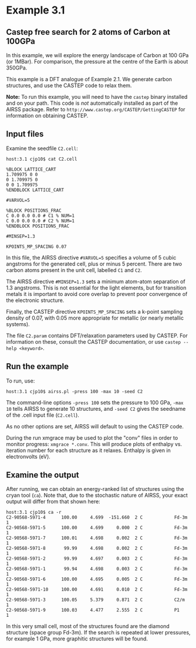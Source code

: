 Example 3.1
===========

## Castep free search for 2 atoms of Carbon at 100GPa

In this example, we will explore the energy landscape of Carbon at 100 GPa (or 1MBar).
For comparison, the pressure at the centre of the Earth is about 350GPa.

This example is a DFT analogue of Example 2.1. We generate carbon structures, and use the 
CASTEP code to relax them.

**Note:** To run this example, you will need to have the `castep` binary installed and on your path. 
This code is _not_ automatically installed as part of the AIRSS package.
Refer to `http://www.castep.org/CASTEP/GettingCASTEP` for information on obtaining CASTEP.


## Input files

Examine the seedfile `C2.cell`:

    host:3.1 cjp10$ cat C2.cell 
    
    %BLOCK LATTICE_CART
    1.709975 0 0
    0 1.709975 0
    0 0 1.709975
    %ENDBLOCK LATTICE_CART
    
    #VARVOL=5
    
    %BLOCK POSITIONS_FRAC
    C 0.0 0.0 0.0 # C1 % NUM=1
    C 0.0 0.0 0.0 # C2 % NUM=1
    %ENDBLOCK POSITIONS_FRAC
    
    #MINSEP=1.3
    
    KPOINTS_MP_SPACING 0.07


In this file, the AIRSS directive `#VARVOL=5` specifies a volume of 5 cubic angstroms
for the generated cell, plus or minus 5 percent. There are two carbon atoms present
in the unit cell, labelled `C1` and `C2`. 

The AIRSS directive `#MINSEP=1.3` sets a minimum atom-atom separation of 1.3 angstroms.
This is not essential for the light elements, but for transition metals it is important 
to avoid core overlap to prevent poor convergence of the electronic structure.

Finally, the CASTEP directive `KPOINTS_MP_SPACING` sets a k-point sampling density of 0.07, 
with 0.05 more appropriate for metallic (or nearly metallic systems).

The file `C2.param` contains DFT/relaxation parameters used by CASTEP. For information
on these, consult the CASTEP documentation, or use `castep --help <keyword>`. 


## Run the example

To run, use:

    host:3.1 cjp10$ airss.pl -press 100 -max 10 -seed C2

The command-line options `-press 100` sets the pressure to 100 GPa, `-max 10` tells AIRSS 
to generate 10 structures, and `-seed C2` gives the seedname of the .cell input file (`C2.cell`).

As no other options are set, AIRSS will default to using the CASTEP code.

During the run xmgrace may be used to plot the "conv" files in order to monitor progress: `xmgrace *.conv`.
This will produce plots of enthalpy vs. iteration number for each structure as it relaxes.
Enthalpy is given in electronvolts (eV).

## Examine the output

After running, we can obtain an energy-ranked list of structures using the cryan tool (`ca`).
Note that, due to the stochastic nature of AIRSS, your exact output will differ from
that shown here:

    host:3.1 cjp10$ ca -r
    C2-90568-5971-4      100.00     4.699  -151.660  2 C            Fd-3m      1
    C2-90568-5971-5      100.00     4.699     0.000  2 C            Fd-3m      1
    C2-90568-5971-7      100.01     4.698     0.002  2 C            Fd-3m      1
    C2-90568-5971-8       99.99     4.698     0.002  2 C            Fd-3m      1
    C2-90568-5971-2       99.99     4.697     0.003  2 C            Fd-3m      1
    C2-90568-5971-1       99.94     4.698     0.003  2 C            Fd-3m      1
    C2-90568-5971-6      100.00     4.695     0.005  2 C            Fd-3m      1
    C2-90568-5971-10     100.00     4.691     0.010  2 C            Fd-3m      1
    C2-90568-5971-3      100.05     5.379     0.871  2 C            C2/m       1
    C2-90568-5971-9      100.03     4.477     2.555  2 C            P1         1

In this very small cell, most of the structures found are the diamond structure (space group Fd-3m). 
If the search is repeated at lower pressures, for example 1 GPa, more graphitic structures will be found.

